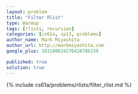 ```yaml
---
layout: problem
title: "Filter Rlist"
type: Warmup
tags: [rlists, recursion]
categories: [cs61a, sp13, problems]
author_name: Mark Miyashita
author_url: http://markmiyashita.com
google_plus: 101180624276428786239

published: true
solution: true
---
```


{% include cs61a/problems/rlists/filter_rlist.md %}